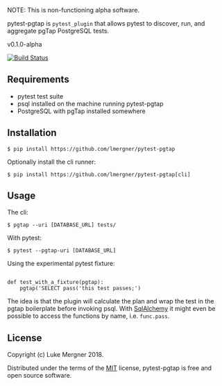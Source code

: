 NOTE:  This is non-functioning alpha software.

pytest-pgtap is `pytest_plugin` that allows pytest to discover, run, and
aggregate pgTap PostgreSQL tests.

v0.1.0-alpha

[![Build Status](https://travis-ci.org/lmergner/pytest-pgtap.svg?branch=master)](https://travis-ci.org/lmergner/pytest-pgtap)

## Requirements

- pytest test suite
- psql installed on the machine running pytest-pgtap
- PostgreSQL with pgTap installed somewhere

## Installation

```
$ pip install https://github.com/lmergner/pytest-pgtap
```

Optionally install the cli runner:

```
$ pip install https://github.com/lmergner/pytest-pgtap[cli]
```


## Usage

The cli:
```
$ pgtap --uri [DATABASE_URL] tests/
```

With pytest:
```
$ pytest --pgtap-uri [DATABASE_URL]
```

Using the experimental pytest fixture:

```

def test_with_a_fixture(pgtap):
    pgtap('SELECT pass('this test passes;')
```

The idea is that the plugin will calculate the plan and wrap the test in the
pgtap boilerplate before invoking psql.  With [SqlAlchemy][] it might even be possible
to access the functions by name, i.e.  `func.pass`.


## License

Copyright (c) Luke Mergner 2018.

Distributed under the terms of the [MIT][] license, pytest-pgtap is free and open source software.

[MIT]: https://github.com/pytest-dev/pytest/blob/master/LICENSE
[pytest-pgtap]: https://www.github.com/lmergner/pytest-pgtap
[pytest]: https://pytest.org/
[pgtap]: https://pgtap.org
[tappy]: http://tappy.readthedocs.io/en/latest/
[posgresql]: https://www.postgresql.org/
[sqlalchemy]: http://www.sqlalchemy.org/
[howto]: https://medium.com/engineering-on-the-incline/unit-testing-postgres-with-pgtap-af09ec42795